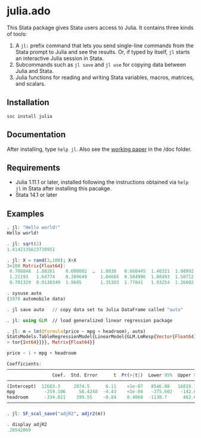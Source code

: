 # julia.ado
This Stata package gives Stata users access to Julia. It contains three kinds of tools:
1.  A `jl:` prefix command that lets you send single-line commands from the Stata prompt to Julia and see the results. Or, if typed by itself, `jl` starts an interactive Julia session in Stata.
2.  Subcommands such as `jl save` and `jl use` for copying data between Julia and Stata.
3.  Julia functions for reading and writing Stata variables, macros, matrices, and scalars.

## Installation
```
ssc install julia
```

## Documentation
After installing, type `help jl`. Also see the [working paper](https://github.com/droodman/julia.ado/blob/master/doc/julia.pdf) in the /doc folder.

## Requirements
* Julia 1.11.1 or later, installed following the instructions obtained via `help jl` in Stata after installing this pacakge.
* Stata 14.1 or later
  
## Examples

```julia
. jl: "Hello world!"
Hello world!

. jl: sqrt(2)
1.4142135623730951

. jl: X = rand(3,100); X+X
3×100 Matrix{Float64}:
 0.708848  1.88261    0.600082  …  1.8036   0.660445  1.40321  1.98992
 1.21193   1.64774    0.389649     1.04665  0.584996  1.88493  1.50712
 0.701329  0.0138349  1.9605       1.35383  1.77841   1.93254  1.26002

. sysuse auto
(1978 automobile data)

. jl save auto   // copy data set to Julia DataFrame called "auto"

. jl: using GLM  // load generalized linear regression package

. jl: m = lm(@formula(price ~ mpg + headroom), auto)
StatsModels.TableRegressionModel{LinearModel{GLM.LmResp{Vector{Float64}}, GLM.DensePredChol{Float64, LinearAlgebra.CholeskyPivoted{Float64, Matrix{Float64}, Vec
> tor{Int64}}}}, Matrix{Float64}}

price ~ 1 + mpg + headroom

Coefficients:
─────────────────────────────────────────────────────────────────────────
                 Coef.  Std. Error      t  Pr(>|t|)  Lower 95%  Upper 95%
─────────────────────────────────────────────────────────────────────────
(Intercept)  12683.3     2074.5      6.11    <1e-07   8546.88   16819.7
mpg           -259.106     58.4248  -4.43    <1e-04   -375.602   -142.61
headroom      -334.021    399.55    -0.84    0.4060  -1130.7      462.658
─────────────────────────────────────────────────────────────────────────

. jl: SF_scal_save("adjR2", adjr2(m))

. display adjR2
.20542069
```
